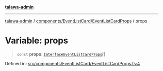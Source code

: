 [**talawa-admin**](../../../../README.md)

***

[talawa-admin](../../../../README.md) / [components/EventListCard/EventListCardProps](../README.md) / props

# Variable: props

> `const` **props**: [`InterfaceEventListCardProps`](../../EventListCard/interfaces/InterfaceEventListCardProps.md)[]

Defined in: [src/components/EventListCard/EventListCardProps.ts:4](https://github.com/bint-Eve/talawa-admin/blob/3ea1bc8148fd1f2efa92a17958ea5a5df0d9cc86/src/components/EventListCard/EventListCardProps.ts#L4)
